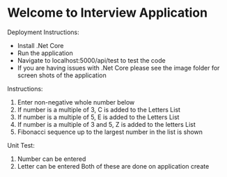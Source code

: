 # Welcome to Interview Application
Deployment Instructions:
* Install .Net Core
* Run the application 
* Navigate to localhost:5000/api/test to test the code
* If you are having issues with .Net Core please see the image folder for screen shots of the application

Instructions:
1. Enter non-negative whole number below
2. If number is a multiple of 3, C is added to the Letters List
3. If number is a multiple of 5, E is added to the Letters List
4. If number is a multiple of 3 and 5, Z is added to the letters List
5. Fibonacci sequence up to the largest number in the list is shown

Unit Test:
1. Number can be entered 
2. Letter can be entered
Both of these are done on application create